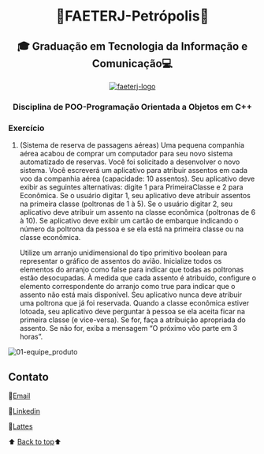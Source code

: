 <h1 align="center"><a name="back-to-top"></a> 🐲FAETERJ-Petrópolis🐲</h1> 

<h2   align="center">🎓
    Graduação em Tecnologia da Informação e Comunicação💻</h2>
 <p align="center">
    <a href="pagina">
        <img src="logo" alt="faeterj-logo">
    </a>
    </p>
<h3 align="center">
    Disciplina de POO-Programação Orientada a Objetos em C++</h3>





### Exercício





1. (Sistema de reserva de passagens aéreas) Uma pequena companhia aérea acabou de comprar um computador para seu novo sistema automatizado de reservas. Você foi solicitado a desenvolver o novo sistema. Você escreverá um aplicativo para atribuir assentos em cada voo da companhia aérea (capacidade: 10 assentos).
   Seu aplicativo deve exibir as seguintes alternativas: digite 1 para PrimeiraClasse e 2 para Econômica. Se o usuário digitar 1, seu aplicativo deve atribuir assentos na primeira classe (poltronas de 1 à 5). Se o usuário digitar 2, seu aplicativo deve atribuir um assento na classe econômica (poltronas de 6 à 10). Se aplicativo deve exibir um cartão de embarque indicando o número da poltrona da pessoa e se ela está na primeira classe ou na classe econômica.
   
   Utilize um arranjo unidimensional do tipo primitivo boolean para representar o gráfico de assentos do avião. Inicialize todos os elementos do arranjo como false para indicar que todas as poltronas estão desocupadas. À medida que cada assento é atribuído, configure o elemento correspondente do arranjo como true para indicar que o assento não está mais disponível. Seu aplicativo nunca deve atribuir uma poltrona que já foi reservada. Quando a classe econômica estiver lotoada, seu aplicativo deve perguntar à pessoa se ela aceita ficar na primeira classe (e vice-versa). Se for, faça a atribuição apropriada do assento. Se não for, exiba a mensagem “O próximo vôo parte em 3 horas”.



![01-equipe_produto]()









## Contato

:e-mail:[Email](pgomes@faeterj-petropolis.edu.br)

:link:[Linkedin](https://www.linkedin.com/in/marcos-paulo-marques-corr%C3%AAa-gomes-2794271b0/)

:link:[Lattes](https://wwws.cnpq.br/cvlattesweb/PKG_MENU.menu?f_cod=A4769AB5DE3FCB49D83423E88118FAB5#)



⬆️ [Back to top](#back-to-top)⬆️ 















